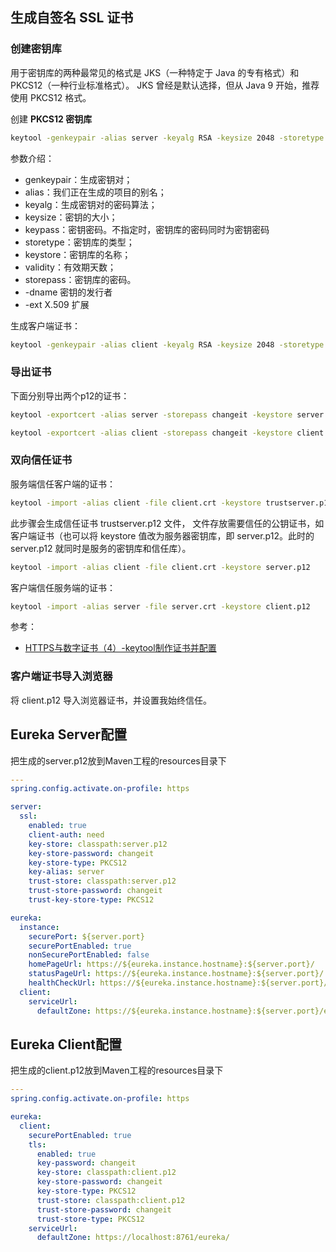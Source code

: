 ## 生成自签名 SSL 证书

### 创建密钥库

用于密钥库的两种最常见的格式是 JKS（一种特定于 Java 的专有格式）和 PKCS12（一种行业标准格式）。 JKS 曾经是默认选择，但从 Java
9 开始，推荐使用 PKCS12 格式。

创建 **PKCS12 密钥库**

```bash
keytool -genkeypair -alias server -keyalg RSA -keysize 2048 -storetype PKCS12 -keystore server.p12 -storepass changeit -dname "CN=Web Server,OU=Unit,O=Organization,L=City,S=State,C=CN" -ext "san=DNS:localhost,DNS:127.0.0.1,IP:127.0.0.1" -validity 3650
```

参数介绍：

- genkeypair：生成密钥对；
- alias：我们正在生成的项目的别名；
- keyalg：生成密钥对的密码算法；
- keysize：密钥的大小；
- keypass：密钥密码。不指定时，密钥库的密码同时为密钥密码
- storetype：密钥库的类型；
- keystore：密钥库的名称；
- validity：有效期天数；
- storepass：密钥库的密码。
- -dname 密钥的发行者
- -ext X.509 扩展

生成客户端证书：

```bash
keytool -genkeypair -alias client -keyalg RSA -keysize 2048 -storetype PKCS12 -keystore client.p12 -storepass changeit -dname "CN=Web Server,OU=Unit,O=Organization,L=City,S=State,C=CN" -ext "san=DNS:localhost,DNS:127.0.0.1,IP:127.0.0.1" -validity 3650
```

### 导出证书

下面分别导出两个p12的证书：

```bash
keytool -exportcert -alias server -storepass changeit -keystore server.p12 -file server.crt

keytool -exportcert -alias client -storepass changeit -keystore client.p12 -file client.crt
```

### 双向信任证书

服务端信任客户端的证书：

```bash
keytool -import -alias client -file client.crt -keystore trustserver.p12
```

此步骤会生成信任证书 trustserver.p12 文件， 文件存放需要信任的公钥证书，如客户端证书（也可以将 keystore 值改为服务器密钥库，即
server.p12。此时的 server.p12 就同时是服务的密钥库和信任库）。

```bash
keytool -import -alias client -file client.crt -keystore server.p12
```

客户端信任服务端的证书：

```bash
keytool -import -alias server -file server.crt -keystore client.p12
```

参考：

- [HTTPS与数字证书（4）-keytool制作证书并配置](https://juejin.cn/post/7148247783882326053)

### 客户端证书导入浏览器

将 client.p12 导入浏览器证书，并设置我始终信任。

## Eureka Server配置

把生成的server.p12放到Maven工程的resources目录下

```yaml
---
spring.config.activate.on-profile: https

server:
  ssl:
    enabled: true
    client-auth: need
    key-store: classpath:server.p12
    key-store-password: changeit
    key-store-type: PKCS12
    key-alias: server
    trust-store: classpath:server.p12
    trust-store-password: changeit
    trust-key-store-type: PKCS12

eureka:
  instance:
    securePort: ${server.port}
    securePortEnabled: true
    nonSecurePortEnabled: false
    homePageUrl: https://${eureka.instance.hostname}:${server.port}/
    statusPageUrl: https://${eureka.instance.hostname}:${server.port}/
    healthCheckUrl: https://${eureka.instance.hostname}:${server.port}/health
  client:
    serviceUrl:
      defaultZone: https://${eureka.instance.hostname}:${server.port}/eureka/
```

## Eureka Client配置

把生成的client.p12放到Maven工程的resources目录下

```yaml
---
spring.config.activate.on-profile: https

eureka:
  client:
    securePortEnabled: true
    tls:
      enabled: true
      key-password: changeit
      key-store: classpath:client.p12
      key-store-password: changeit
      key-store-type: PKCS12
      trust-store: classpath:client.p12
      trust-store-password: changeit
      trust-store-type: PKCS12
    serviceUrl:
      defaultZone: https://localhost:8761/eureka/
```

